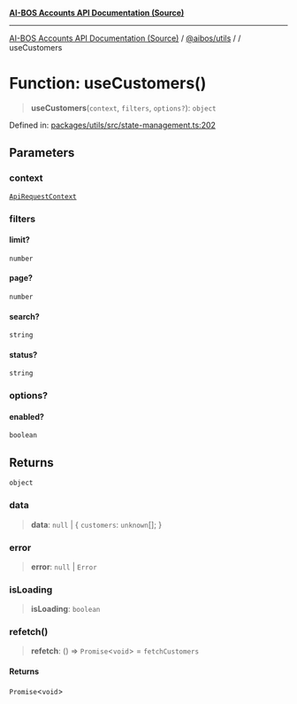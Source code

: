 [**AI-BOS Accounts API Documentation (Source)**](../../../README.md)

***

[AI-BOS Accounts API Documentation (Source)](../../../README.md) / [@aibos/utils](../README.md) / [](../README.md) / useCustomers

# Function: useCustomers()

> **useCustomers**(`context`, `filters`, `options?`): `object`

Defined in: [packages/utils/src/state-management.ts:202](https://github.com/pohlai88/accounts/blob/48103fb36d28b2b9bfb33472b6de2f719773cde9/packages/utils/src/state-management.ts#L202)

## Parameters

### context

[`ApiRequestContext`](../interfaces/ApiRequestContext.md)

### filters

#### limit?

`number`

#### page?

`number`

#### search?

`string`

#### status?

`string`

### options?

#### enabled?

`boolean`

## Returns

`object`

### data

> **data**: `null` \| \{ `customers`: `unknown`[]; \}

### error

> **error**: `null` \| `Error`

### isLoading

> **isLoading**: `boolean`

### refetch()

> **refetch**: () => `Promise`\<`void`\> = `fetchCustomers`

#### Returns

`Promise`\<`void`\>
